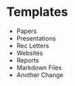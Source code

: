# Templates 

- Papers
- Presentations
- Rec Letters
- Websites 
- Reports
- Markdown Files
- Another Change

